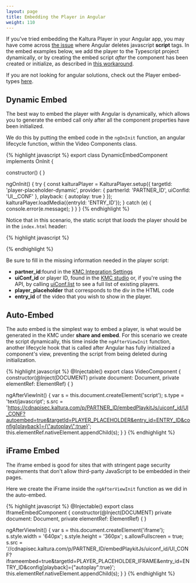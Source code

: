 ```yaml
---
layout: page
title: Embedding the Player in Angular
weight: 110
---
```


If you've tried embedding the Kaltura Player in your Angular app, you may have come across [the issue](https://github.com/angular/angular/issues/4903) where Angular deletes javascript **script** tags. In the embed examples below, we add the player to the Typescript project dynamically, or by creating the embed script *after* the component has been created or initialize, as described in [this workaround](https://stackoverflow.com/questions/35570746/angular2-including-thirdparty-js-scripts-in-component0).

If you are not looking for angular solutions, check out the Player embed-types [here](https://developer.kaltura.com/player/web/embed-types-web/). 

## Dynamic Embed 

The best way to embed the player with Angular is dynamically, which allows you to generate the embed call only after all the component properties have been initialized.

We do this by putting the embed code in the `ngOnInit` function, an angular lifecycle function, within the Video Components class. 


{% highlight javascript %}
export class DynamicEmbedComponent implements OnInit {

  constructor() { }

  ngOnInit() {
    try {
      const kalturaPlayer = KalturaPlayer.setup({
        targetId: 'player-placeholder-dynamic',
        provider: {
          partnerId: 'PARTNER_ID',
          uiConfId: 'UI__CONF'
        },
        playback: {
          autoplay: true
        }
      });
      kalturaPlayer.loadMedia({entryId: 'ENTRY_ID'});
    } catch (e) {
      console.error(e.message);
    }
  }
}
{% endhighlight %}

Notice that in this scenario, the static script that *loads* the player should be in the `index.html` header:

{% highlight javascript %}
<script type="text/javascript" src="//cdnapisec.kaltura.com/p/PARTNER_ID/embedPlaykitJs/uiconf_id/UI_CONF"></script>
{% endhighlight %}

Be sure to fill in the missing information needed in the player script: 
- **partner_id**:found in the [KMC Integration Settings](https://kmc.kaltura.com/index.php/kmcng/settings/integrationSettings)
- **uiConf_id** or player ID, found in the [KMC studio](https://kmc.kaltura.com/index.php/kmcng/studio/v2) or, if you're using the API, by calling [uiConf.list](https://developer.kaltura.com/console/service/uiConf/action/list) to see a full list of existing players. 
- **player_placeholder** that corresponds to the div in the HTML code
- **entry_id** of the video that you wish to show in the player. 


## Auto-Embed

The auto embed is the simplest way to embed a player, is what would be generated in the KMC under **share and embed**. For this scenario we create the script dynamically, this time inside the `ngAfterViewInit` function, another lifecycle hook that is called after Angular has fully initialized a component's view, preventing the script from being deleted during initialization. 

{% highlight javascript %}
@Injectable()
export class VideoComponent {
  constructor(@Inject(DOCUMENT) private document: Document, private elementRef: ElementRef) {
  }

  ngAfterViewInit() {
    var s = this.document.createElement('script');
    s.type = 'text/javascript';
    s.src = 'https://cdnapisec.kaltura.com/p/PARTNER_ID/embedPlaykitJs/uiconf_id/UI_CONF?autoembed=true&targetId=PLAYER_PLACEHOLDER&entry_id=ENTRY_ID&config[playback]={\"autoplay\":true}';
    this.elementRef.nativeElement.appendChild(s);
  }
}
{% endhighlight %}

## iFrame Embed 

The iframe embed is good for sites that with stringent page security requirements that don't allow third-party JavaScript to be embedded in their pages. 

Here we create the iFrame inside the `ngAfterViewInit` function as we did in the auto-embed. 

{% highlight javascript %}
@Injectable()
export class IframeEmbedComponent {
  constructor(@Inject(DOCUMENT) private document: Document, private elementRef: ElementRef) {
  }

  ngAfterViewInit() {
    var s = this.document.createElement('iframe');
    s.style.width = '640px';
    s.style.height = '360px';
    s.allowFullscreen = true;
    s.src = '//cdnapisec.kaltura.com/p/PARTNER_ID/embedPlaykitJs/uiconf_id/UI_CONF?iframeembed=true&targetId=PLAYER_PLACEHOLDER_IFRAME&entry_id=ENTRY_ID&config[playback]={\"autoplay\":true}';
    this.elementRef.nativeElement.appendChild(s);
  }
}
{% endhighlight %}
